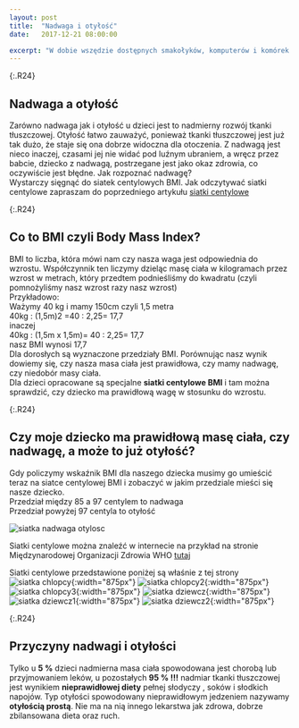 ```yaml
---
layout: post
title:  "Nadwaga i otyłość"
date:   2017-12-21 08:00:00

excerpt: "W dobie wszędzie dostępnych smakołyków, komputerów i komórek coraz więcej dzieci jest otyłych. Zdecydowanie więcej dzieci ma jednak nadwagę, która nie jest tak łatwo zauważalna. Czy moje dziecko ma nadwagę? łatwo sprawdzić samemu."
---
```


{:.R24}
## Nadwaga a otyłość

Zarówno nadwaga jak i otyłość u dzieci jest to nadmierny rozwój tkanki tłuszczowej. Otyłość łatwo zauważyć, ponieważ tkanki tłuszczowej jest już tak dużo, że staje się ona dobrze widoczna dla otoczenia. Z nadwagą jest nieco inaczej, czasami jej nie widać pod luźnym ubraniem, a wręcz przez babcie, dziecko z nadwagą, postrzegane jest jako okaz zdrowia, co oczywiście jest błędne. 
Jak rozpoznać nadwagę?  
Wystarczy sięgnąć do siatek centylowych BMI. Jak odczytywać siatki centylowe zapraszam do poprzedniego artykułu [siatki centylowe](http://koniczynka-med.pl/2017/12/15/siatki-centylowe.html)

{:.R24}
## Co to BMI czyli Body Mass Index?

BMI to liczba, która mówi nam czy nasza waga jest odpowiednia do wzrostu. Współczynnik ten liczymy dzieląc masę ciała w kilogramach przez wzrost w metrach, który przedtem podnieśliśmy do kwadratu (czyli pomnożyliśmy nasz wzrost razy nasz wzrost)  
Przykładowo:  
Ważymy 40 kg i mamy 150cm czyli 1,5 metra  
40kg : (1,5m)2 =40 : 2,25= 17,7  
inaczej  
40kg : (1,5m x 1,5m)= 40 : 2,25= 17,7  
nasz BMI wynosi 17,7  
Dla dorosłych są wyznaczone przedziały BMI. Porównując nasz wynik dowiemy się, czy nasza masa ciała jest prawidłowa, czy mamy nadwagę, czy niedobór masy ciała.  
Dla dzieci opracowane są specjalne **siatki centylowe BMI** i tam można sprawdzić, czy dziecko ma prawidłową wagę w stosunku do wzrostu.

{:.R24}
## Czy moje dziecko ma prawidłową masę ciała, czy nadwagę, a może to już otyłość?

Gdy policzymy wskaźnik BMI dla naszego dziecka musimy go umieścić teraz na siatce centylowej BMI i zobaczyć w jakim przedziale mieści się nasze dziecko.  
Przedział między 85 a 97 centylem to nadwaga  
Przedział powyżej 97 centyla to otyłość  

![siatka nadwaga otylosc](/png/figure7.jpg )

Siatki centylowe można znaleźć w internecie na przykład na stronie Międzynarodowej Organizacji Zdrowia WHO [tutaj](http://www.who.int/childgrowth/standards/en/)

Siatki centylowe przedstawione poniżej są właśnie z tej strony
![siatka chlopcy](/png/cht_bfa_boys_p_0_5.jpg ){:width="875px"}
![siatka chlopcy2](/png/cht_bfa_boys_p_2_5.png ){:width="875px"}
![siatka chlopcy3](/png/cht_bmifa_boys_perc_5_19years.png ){:width="875px"}
![siatka dziewcz](/png/cht_bfa_girls_p_0_5.png ){:width="875px"}
![siatka dziewcz1](/png/cht_bfa_girls_p_2_5.png ){:width="875px"}
![siatka dziewcz2](/png/cht_bmifa_girls_perc_5_19years.jpg ){:width="875px"}

{:.R24}
## Przyczyny nadwagi i otyłości
Tylko u **5 %** dzieci nadmierna masa ciała spowodowana jest chorobą lub przyjmowaniem leków, u pozostałych **95 % !!!** nadmiar tkanki tłuszczowej jest wynikiem **nieprawidłowej diety** pełnej słodyczy , soków i słodkich napojów. Typ otyłości spowodowany nieprawidłowym jedzeniem nazywamy **otyłością prostą**. Nie ma na nią innego lekarstwa jak zdrowa, dobrze zbilansowana dieta oraz ruch.
